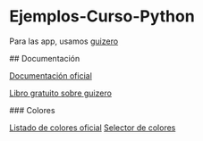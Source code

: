 # Ejemplos-Curso-Python

Para las app, usamos [guizero](https://github.com/lawsie/guizero)

## Documentación

[Documentación oficial](https://lawsie.github.io/guizero/)

[Libro gratuito sobre guizero](https://magpi.raspberrypi.com/books/create-guis)

### Colores

[Listado de colores oficial](https://wiki.tcl.tk/37701) 
[Selector de colores](https://www.w3schools.com/colors/colors_rgb.asp)
